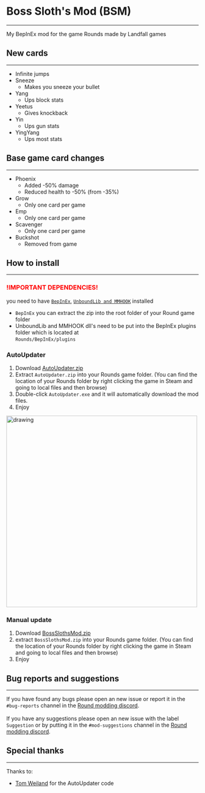 # Boss Sloth's Mod (BSM)
---
My BepInEx mod for the game Rounds made by Landfall games

## New cards
---
- Infinite jumps
- Sneeze
  - Makes you sneeze your bullet
- Yang
  - Ups block stats
- Yeetus
  - Gives knockback
- Yin
  - Ups gun stats
- YingYang
  - Ups most stats

## Base game card changes
---
- Phoenix
  - Added -50% damage
  - Reduced health to -50% (from -35%)
- Grow
  - Only one card per game
- Emp
  - Only one card per game
- Scavenger
  - Only one card per game
- Buckshot
  - Removed from game
  
## How to install
---
### <span style="color:red">!IMPORTANT DEPENDENCIES!</span>
you need to have [`BepInEx`](https://github.com/BepInEx/BepInEx/releases/download/v5.4.11/BepInEx_x64_5.4.11.0.zip), [`UnboundLib and MMHOOK`](https://github.com/willis81808/UnboundLib/releases/latest) installed  
  
- `BepInEx` you can extract the zip into the root folder of your Round game folder
- UnboundLib and MMHOOK dll's need to be put into the BepInEx plugins folder which is located at  
`Rounds/BepInEx/plugins`


### AutoUpdater
1. Download [AutoUpdater.zip](https://github.com/tddebart/BossSlothsMod/releases/latest/download/AutoUpdater.zip)
2. Extract `AutoUpdater.zip` into your Rounds game folder. (You can find the location of your Rounds folder by right clicking
the game in Steam and going to local files and then browse)
3. Double-click `AutoUpdater.exe` and it will automatically download the mod files.
4. Enjoy

<img src="https://i.imgur.com/rATZEd8.png" alt="drawing" width="500"/>

### Manual update
1. Download [BossSlothsMod.zip](https://github.com/tddebart/BossSlothsMod/releases/latest/download/BossSlothsMod.zip)
2. extract `BossSlothsMod.zip` into your Rounds game folder. (You can find the location of your Rounds folder by right clicking
the game in Steam and going to local files and then browse)
3. Enjoy

## Bug reports and suggestions
---
If you have found any bugs please open an new issue or report it in the `#bug-reports` channel in the [Round modding discord](https://discord.gg/zUtsjXWeWk).  
\
If you have any suggestions please open an new issue with the label `Suggestion` or by putting it in the `#mod-suggestions` channel in the [Round modding discord](https://discord.gg/zUtsjXWeWk).

## Special thanks
---
Thanks to:
- [Tom Weiland](https://www.youtube.com/channel/UCa-mDKzV5MW_BXjSDRqqHUw) for the AutoUpdater code
